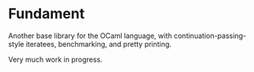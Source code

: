 Fundament
=========

Another base library for the OCaml language, with
continuation-passing-style iteratees, benchmarking, and pretty
printing.

Very much work in progress.
